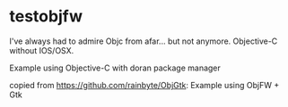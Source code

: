 # testobjfw

I've always had to admire Objc from afar... but not anymore.
Objective-C without IOS/OSX.

Example using Objective-C with doran package manager

copied from https://github.com/rainbyte/ObjGtk: Example using ObjFW + Gtk
